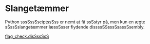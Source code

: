 # Slangetæmmer

Python sssSssSsciptssSss er nemt at få ssSstyr på, men kun en ægte sSssSslangetæmmer læssSsser flydende dissssSSsssSsassSsembly.

[flag_check.disSssSsS](flag_check.disSssSsS)
